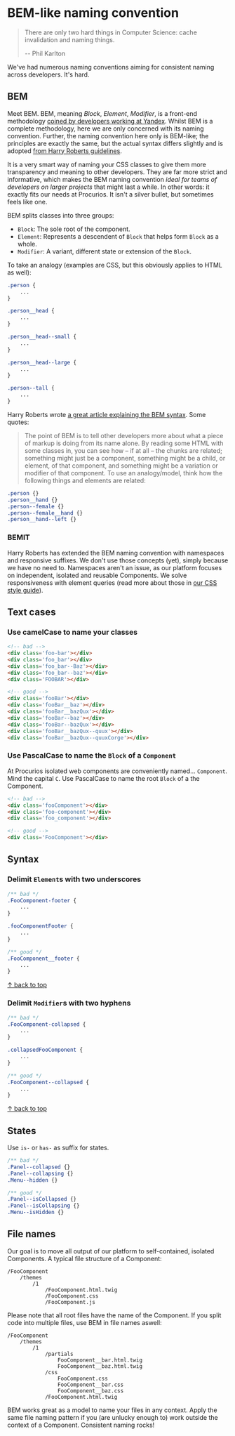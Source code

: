 # BEM-like naming convention

> There are only two hard things in Computer Science: cache invalidation and naming things.
>
> -- Phil Karlton

We've had numerous naming conventions aiming for consistent naming across developers. It's hard.

## BEM

Meet BEM. BEM, meaning _Block_, _Element_, _Modifier_, is a front-end methodology [coined by developers working at Yandex](https://tech.yandex.com/bem/). Whilst BEM is a complete methodology, here we are only concerned with its naming convention. Further, the naming convention here only is BEM-like; the principles are exactly the same, but the actual syntax differs slightly and is adopted [from Harry Roberts guidelines](http://cssguidelin.es/#bem-like-naming).

It is a very smart way of naming your CSS classes to give them more transparency and meaning to other developers. They are far more strict and informative, which makes the BEM naming convention _ideal for teams of developers on larger projects_ that might last a while. In other words: it exactly fits our needs at Procurios. It isn't a silver bullet, but sometimes feels like one.

BEM splits classes into three groups:

- `Block`: The sole root of the component.
- `Element`: Represents a descendent of `Block` that helps form `Block` as a whole.
- `Modifier`: A variant, different state or extension of the `Block`.

To take an analogy (examples are CSS, but this obviously applies to HTML as well):

```css
.person {
	...
}

.person__head {
	...
}

.person__head--small {
	...
}

.person__head--large {
	...
}

.person--tall {
	...
}
```

Harry Roberts wrote [a great article explaining the BEM syntax](http://csswizardry.com/2013/01/mindbemding-getting-your-head-round-bem-syntax/). Some quotes:

> The point of BEM is to tell other developers more about what a piece of markup is doing from its name alone. By reading some HTML with some classes in, you can see how – if at all – the chunks are related; something might just be a component, something might be a child, or element, of that component, and something might be a variation or modifier of that component. To use an analogy/model, think how the following things and elements are related:

```css
.person {}
.person__hand {}
.person--female {}
.person--female__hand {}
.person__hand--left {}
```

### BEMIT

Harry Roberts has extended the BEM naming convention with namespaces and responsive suffixes. We don't use those concepts (yet), simply because we have no need to. Namespaces aren't an issue, as our platform focuses on independent, isolated and reusable Components. We solve responsiveness with element queries (read more about those in [our CSS style guide](https://github.com/procurios/CSS)).

## Text cases

### Use **camelCase** to name your classes

```html
<!-- bad -->
<div class='foo-bar'></div>
<div class='foo_bar'></div>
<div class='foo_bar--Baz'></div>
<div class='foo_bar--baz'></div>
<div class='FOOBAR'></div>

<!-- good -->
<div class='fooBar'></div>
<div class='fooBar__baz'></div>
<div class='fooBar__bazQux'></div>
<div class='fooBar--baz'></div>
<div class='fooBar--bazQux'></div>
<div class='fooBar__bazQux--quux'></div>
<div class='fooBar__bazQux--quuxCorge'></div>
```

### Use **PascalCase** to name the `Block` of a `Component`

At Procurios isolated web components are conveniently named... `Component`. Mind the capital `C`. Use PascalCase to name the root `Block` of a the Component.

```html
<!-- bad -->
<div class='fooComponent'></div>
<div class='foo-component'></div>
<div class='foo_component'></div>

<!-- good -->
<div class='FooComponent'></div>
```

## Syntax

### Delimit `Element`s with two underscores

```css
/** bad */
.FooComponent-footer {
	...
}

.fooComponentFooter {
	...
}

/** good */
.FooComponent__footer {
	...
}
```

[↑ back to top](#table-of-contents)

### Delimit `Modifier`s with two hyphens

```css
/** bad */
.FooComponent-collapsed {
	...
}

.collapsedFooComponent {
	...
}

/** good */
.FooComponent--collapsed {
	...
}
```

[↑ back to top](#table-of-contents)

## States

Use `is-` or `has-` as suffix for states.

```css
/** bad */
.Panel--collapsed {}
.Panel--collapsing {}
.Menu--hidden {}

/** good */
.Panel--isCollapsed {}
.Panel--isCollapsing {}
.Menu--isHidden {}
```

## File names

Our goal is to move all output of our platform to self-contained, isolated Components. A typical file structure of a Component:

```
/FooComponent
	/themes
		/1
			/FooComponent.html.twig
			/FooComponent.css
			/FooComponent.js
```

Please note that all root files have the name of the Component. If you split code into multiple files, use BEM in file names aswell:

```
/FooComponent
	/themes
		/1
			/partials
				FooComponent__bar.html.twig
				FooComponent__baz.html.twig
			/css
				FooComponent.css
				FooComponent__bar.css
				FooComponent__baz.css
			/FooComponent.html.twig
```

BEM works great as a model to name your files in any context. Apply the same file naming pattern if you (are unlucky enough to) work outside the context of a Component. Consistent naming rocks!